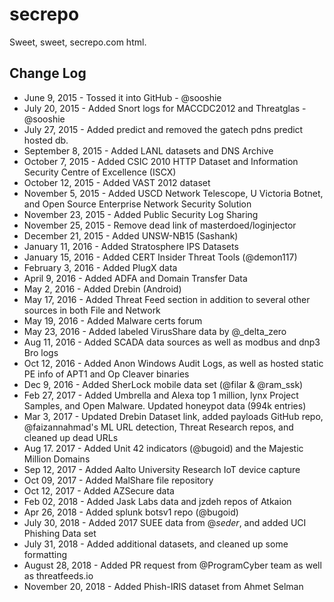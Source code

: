 # secrepo
Sweet, sweet, secrepo.com html.

## Change Log
* June 9, 2015 - Tossed it into GitHub - @sooshie
* July 20, 2015 - Added Snort logs for MACCDC2012 and Threatglas - @sooshie
* July 27, 2015 - Added predict and removed the gatech pdns predict hosted db.
* September 8, 2015 - Added LANL datasets and DNS Archive
* October 7, 2015 - Added CSIC 2010 HTTP Dataset and Information Security Centre of Excellence (ISCX)
* October 12, 2015 - Added VAST 2012 dataset
* November 5, 2015 - Added USCD Network Telescope, U Victoria Botnet, and Open Source Enterprise Network Security Solution
* November 23, 2015 - Added Public Security Log Sharing
* November 25, 2015 - Remove dead link of masterdoed/loginjector
* December 21, 2015 - Added UNSW-NB15 (Sashank)
* January 11, 2016 - Added Stratosphere IPS Datasets
* January 15, 2016 - Added CERT Insider Threat Tools (@demon117)
* February 3, 2016 - Added PlugX data
* April 9, 2016 - Added ADFA and Domain Transfer Data
* May 2, 2016 - Added Drebin (Android)
* May 17, 2016 - Added Threat Feed section in addition to several other sources in both File and Network
* May 19, 2016 - Added Malware certs forum
* May 23, 2016 - Added labeled VirusShare data by @_delta_zero
* Aug 11, 2016 - Added SCADA data sources as well as modbus and dnp3 Bro logs
* Oct 12, 2016 - Added Anon Windows Audit Logs, as well as hosted static PE info of APT1 and Op Cleaver binaries
* Dec 9, 2016 - Added SherLock mobile data set (@filar & @ram_ssk)
* Feb 27, 2017 - Added Umbrella and Alexa top 1 million, lynx Project Samples, and Open Malware. Updated honeypot data (994k entries)
* Mar 3, 2017 - Updated Drebin Dataset link, added payloads GitHub repo, @faizannahmad's ML URL detection, Threat Research repos, and cleaned up dead URLs
* Aug 17. 2017 - Added Unit 42 indicators (@bugoid) and the Majestic Million Domains
* Sep 12, 2017 - Added Aalto University Research IoT device capture
* Oct 09, 2017 - Added MalShare file repository
* Oct 12, 2017 - Added AZSecure data
* Feb 02, 2018 - Added Jask Labs data and jzdeh repos of Atkaion
* Apr 26, 2018 - Added splunk botsv1 repo (@bugoid)
* July 30, 2018 - Added 2017 SUEE data from @_seder_, and added UCI Phishing Data set
* July 31, 2018 - Added additional datasets, and cleaned up some formatting
* August 28, 2018 - Added PR request from @ProgramCyber team as well as threatfeeds.io
* November 20, 2018 - Added Phish-IRIS dataset from Ahmet Selman
